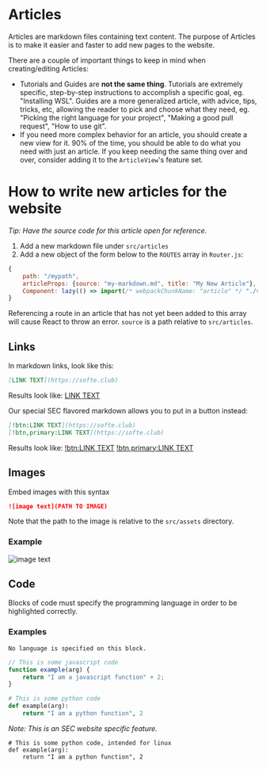# Articles

Articles are markdown files containing text content. The purpose of Articles is to make it easier and faster to add new pages to the website.

There are a couple of important things to keep in mind when creating/editing Articles:

-   Tutorials and Guides are **not the same thing**. Tutorials are extremely specific, step-by-step instructions to accomplish a specific goal, eg. "Installing WSL". Guides are a more generalized article, with advice, tips, tricks, etc, allowing the reader to pick and choose what they need, eg. "Picking the right language for your project", "Making a good pull request", "How to use git".
-   If you need more complex behavior for an article, you should create a new view for it. 90% of the time, you should be able to do what you need with just an article. If you keep needing the same thing over and over, consider adding it to the `ArticleView`'s feature set.

# How to write new articles for the website

_Tip: Have the source code for this article open for reference._

1. Add a new markdown file under `src/articles`
2. Add a new object of the form below to the `ROUTES` array in `Router.js`:

```javascript
{
	path: "/mypath",
	articleProps: {source: "my-markdown.md", title: "My New Article"},
	Component: lazy(() => import(/* webpackChunkName: "article" */ "./views/Article/Article.js")),
}
```

Referencing a route in an article that has not yet been added to this array will cause
React to throw an error. `source` is a path relative to `src/articles`.

## Links

In markdown links, look like this:
```markdown
[LINK TEXT](https://softe.club)
```
Results look like:
[LINK TEXT](https://softe.club)

Our special SEC flavored markdown allows you to put in a button instead:
```markdown
[!btn:LINK TEXT](https://softe.club)
[!btn,primary:LINK TEXT](https://softe.club)
```
Results look like:
[!btn:LINK TEXT](https://softe.club)
[!btn,primary:LINK TEXT](https://softe.club)

## Images

Embed images with this syntax

```markdown
![image text](PATH TO IMAGE)
```

Note that the path to the image is relative to the `src/assets` directory.

### Example

![image text](sec-logo.png)

## Code

Blocks of code must specify the programming language in order to be highlighted correctly.

### Examples

```
No language is specified on this block.
```

```javascript
// This is some javascript code
function example(arg) {
	return "I am a javascript function" + 2;
}
```

```python
# This is some python code
def example(arg):
	return "I am a python function", 2
```

_Note: This is an SEC website specific feature._

```python,linux
# This is some python code, intended for linux
def example(arg):
	return "I am a python function", 2
```
